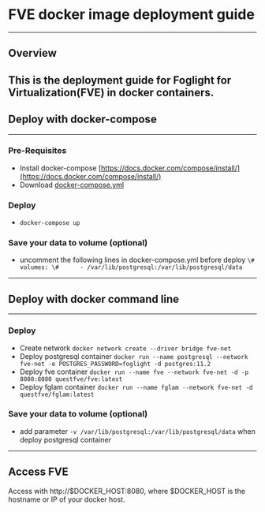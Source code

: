 # FVE docker image deployment guide
---
## Overview
This is the deployment guide for Foglight for Virtualization(FVE) in docker containers. 
---
## Deploy with docker-compose
---
### Pre-Requisites
* Install docker-compose [https://docs.docker.com/compose/install/](https://docs.docker.com/compose/install/)
* Download [docker-compose.yml](https://github.com/Foglight/dockerimage/tree/master/FVE/docker-compose/docker-compose.yml)
### Deploy
* ``docker-compose up``
### Save your data to volume (optional)
* uncomment the following lines in docker-compose.yml before deploy
``\#    volumes:
\#      - /var/lib/postgresql:/var/lib/postgresql/data``
---
## Deploy with docker command line
---
### Deploy
* Create network
``docker network create --driver bridge fve-net``
* Deploy postgresql container
``docker run --name postgresql --network fve-net -e POSTGRES_PASSWORD=foglight -d postgres:11.2``
* Deploy fve container
``docker run --name fve --network fve-net -d -p 8080:8080 questfve/fve:latest``
* Deploy fglam container
``docker run --name fglam --network fve-net -d questfve/fglam:latest``
### Save your data to volume (optional)
* add parameter ``-v /var/lib/postgresql:/var/lib/postgresql/data`` when deploy postgresql container
---
## Access FVE
Access with http://$DOCKER_HOST:8080, where $DOCKER_HOST is the hostname or IP of your docker host.
